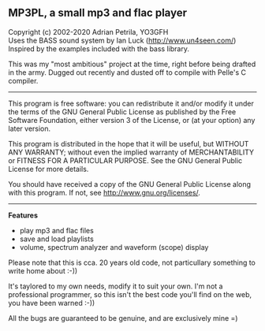 ## MP3PL, a small mp3 and flac player

Copyright (c) 2002-2020 Adrian Petrila, YO3GFH<br>
Uses the BASS sound system by Ian Luck (<http://www.un4seen.com/>)<br>
Inspired by the examples included with the bass library.

This was my "most ambitious" project at the time, right before being
drafted in the army. Dugged out recently and dusted off to compile with
Pelle's C compiler.

-------

This program is free software: you can redistribute it and/or modify
it under the terms of the GNU General Public License as published by
the Free Software Foundation, either version 3 of the License, or
(at your option) any later version.

This program is distributed in the hope that it will be useful,
but WITHOUT ANY WARRANTY; without even the implied warranty of
MERCHANTABILITY or FITNESS FOR A PARTICULAR PURPOSE.  See the
GNU General Public License for more details.

You should have received a copy of the GNU General Public License
along with this program.  If not, see <http://www.gnu.org/licenses/>.

-------

**Features**

* play mp3 and flac files
* save and load playlists
* volume, spectrum analyzer and waveform (scope) display

Please note that this is cca. 20 years old code, not particullary something
to write home about :-))

It's taylored to my own needs, modify it to suit your own. I'm not a professional programmer,
so this isn't the best code you'll find on the web, you have been warned :-))

All the bugs are guaranteed to be genuine, and are exclusively mine =)
